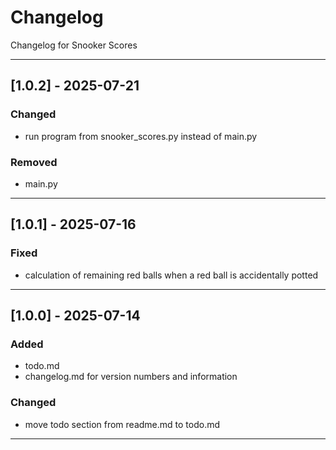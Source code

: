 # Changelog
Changelog for Snooker Scores

---

## [1.0.2] - 2025-07-21
### Changed
- run program from snooker_scores.py instead of main.py
### Removed
- main.py

---

## [1.0.1] - 2025-07-16
### Fixed
- calculation of remaining red balls when a red ball is accidentally potted

---

## [1.0.0] - 2025-07-14
### Added
- todo.md
- changelog.md for version numbers and information
### Changed
- move todo section from readme.md to todo.md

---
